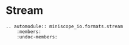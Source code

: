 # Stream

```{eval-rst}
.. automodule:: miniscope_io.formats.stream
    :members:
    :undoc-members:
```
